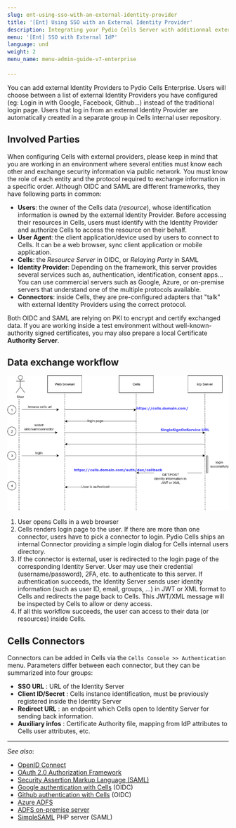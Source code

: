 ```yaml
---
slug: ent-using-sso-with-an-external-identity-provider
title: '[Ent] Using SSO with an External Identity Provider'
description: Integrating your Pydio Cells Server with additionnal external identity providers like Github, Google, Facebook, or other IDPaaS.
menu: '[Ent] SSO with External IdP'
language: und
weight: 2
menu_name: menu-admin-guide-v7-enterprise

---
```

You can add external Identity Providers to Pydio Cells Enterprise. Users will choose between a list of external Identity Providers you have configured (eg: Login in with Google, Facebook, Github...) instead of the traditional login page. Users that log in from an external Identity Provider are automatically created in a separate group in Cells internal user repository.

## Involved Parties

When configuring Cells with external providers, please keep in mind that you are working in an environment where several entities must know each other and exchange security information via public network. You must know the role of each entity and the protocol required to exchange information in a specific order. Although OIDC and SAML are different frameworks, they have following parts in common:

- **Users**: the owner of the Cells data (_resource_), whose identification information is owned by the external Identity Provider. Before accessing their resources in Cells, users must identify with the Identity Provider and authorize Cells to access the resource on their behalf.
- **User Agent**: the client application/device used by users to connect to Cells. It can be a web browser, sync client application or mobile application.
- **Cells**: the _Resource Server_ in OIDC, or _Relaying Party_ in SAML
- **Identity Provider**: Depending on the framework, this server provides several services such as, authentication, identification, consent apps... You can use commercial servers such as Google, Azure, or on-premise servers that understand one of the multiple protocols available.
- **Connectors**: inside Cells, they are pre-configured adapters that "talk" with external Identity Providers using the correct protocol.

Both OIDC and SAML are relying on PKI to encrypt and certify exchanged data. If you are working inside a test environment without well-known-authority signed certificates, you may also prepare a local Certificate **Authority Server**.

## Data exchange workflow

![](../../images/3_connecting_your_users/cellsvsidps.png)

1. User opens Cells in a web browser
1. Cells renders login page to the user. If there are more than one connector, users have to pick a connector to login. Pydio Cells ships an internal Connector providing a simple login dialog for Cells internal users directory.
1. If the connector is external, user is redirected to the login page of the corresponding Identity Server. User may use their credential (username/password), 2FA, etc. to authenticate to this server. If authentication succeeds, the Identity Server sends user identity information (such as user ID, email, groups, ...) in JWT or XML format to Cells and redirects the page back to Cells. This JWT/XML message will be inspected by Cells to allow or deny access.
1. If all this workflow succeeds, the user can access to their data (or resources) inside Cells.

## Cells Connectors

Connectors can be added in Cells via the `Cells Console >> Authentication` menu. Parameters differ between each connector, but they can be summarized into four groups:

- **SSO URL** : URL of the Identity Server
- **Client ID/Secret** : Cells instance identification, must be previously registered inside the Identity Server
- **Redirect URL** : an endpoint which Cells open to Identity Server for sending back information.
- **Auxiliary infos** : Certificate Authority file, mapping from IdP attributes to Cells user attributes, etc.

------
_See also_:

- [OpenID Connect](https://openid.net/connect/)
- [OAuth 2.0 Authorization Framework](https://tools.ietf.org/html/rfc6749)
- [Security Assertion Markup Language (SAML)](http://docs.oasis-open.org/security/saml/Post2.0/sstc-saml-tech-overview-2.0-cd-02.html)
- [Google authentication with Cells](https://docs.pydio.com/cells-v4/knowledge-base/identity-management/using-google-as-an-identity-provider/) (OIDC)
- [Github authentication with Cells](https://docs.pydio.com/cells-v4/knowledge-base/identity-management/using-github-as-an-identity-provider/) (OIDC)
- [Azure ADFS](https://docs.pydio.com/en/docs/kb/identity-management/using-azure-adfs-identity-provider)
- [ADFS on-premise server](https://docs.pydio.com/cells-v4/knowledge-base/identity-management/connect-to-pydio-cells-via-on-premise-adfs-server/)
- [SimpleSAML](https://docs.pydio.com/cells-v4/knowledge-base/identity-management/connect-to-pydio-cells-via-simplesaml-php/) PHP server (SAML)
